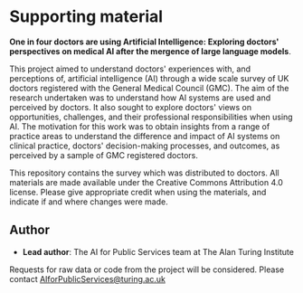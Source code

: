 # Supporting material
**One in four doctors are using Artificial Intelligence: Exploring doctors' perspectives on medical AI after the mergence of large language models**.

This project aimed to understand doctors' experiences with, and perceptions of, artificial intelligence (AI) through a wide scale survey of UK doctors registered with the General Medical Council (GMC). The aim of the research undertaken was to understand how AI systems are used and perceived by doctors. It also sought to explore doctors' views on opportunities, challenges, and their professional responsibilities when using AI. The motivation for this work was to obtain insights from a range of practice areas to understand the difference and impact of AI systems on clinical practice, doctors' decision-making processes, and outcomes, as perceived by a sample of GMC registered doctors. 

This repository contains the survey which was distributed to doctors. All materials are made available under the Creative Commons Attribution 4.0 license. Please give appropriate credit when using the materials, and indicate if and where changes were made. 

## Author

- **Lead author**: The AI for Public Services team at The Alan Turing Institute

Requests for raw data or code from the project will be considered. Please contact AIforPublicServices@turing.ac.uk 
